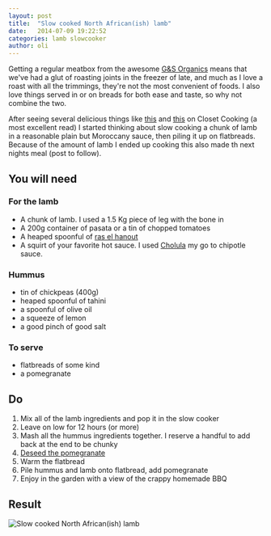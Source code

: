 ```yaml
---
layout: post
title:  "Slow cooked North African(ish) lamb"
date:   2014-07-09 19:22:52
categories: lamb slowcooker
author: oli
---
```


Getting a regular meatbox from the awesome [G&S Organics](http://www.gandsorganics.com/) means that we've had a glut of roasting joints in the freezer of late, and much as I love a roast with all the trimmings, they're not the most convenient of foods.  I also love things served in or on breads for both ease and taste, so why not combine the two.

After seeing several delicious things like [this](http://www.closetcooking.com/2013/10/pork-tinga-tacos.html) and [this](http://www.closetcooking.com/2013/05/carnitas-tacos.html) on Closet Cooking (a most excellent read) I started thinking about slow cooking a chunk of lamb in a reasonable plain but Moroccany sauce, then piling it up on flatbreads.  Because of the amount of lamb I ended up cooking this also made th next nights meal (post to follow).

## You will need

### For the lamb
* A chunk of lamb.  I used a 1.5 Kg piece of leg with the bone in
* A 200g container of pasata or a tin of chopped tomatoes
* A heaped spoonful of [ras el hanout](http://www.amazon.co.uk/s/?_encoding=UTF8&camp=3194&creative=21334&linkCode=shr&tag=wwwcoldclimat-21&rl=search-alias%3Daps&field-keywords=ras%20el%20hanout)
* A squirt of your favorite hot sauce.  I used [Cholula](http://www.amazon.co.uk/gp/product/B005X8241W?ie=UTF8&camp=3194&creative=21330&creativeASIN=B005X8241W&linkCode=shr&tag=wwwcoldclimat-21&qid=1404940026&sr=8-9) my go to chipotle sauce.

### Hummus

* tin of chickpeas (400g)
* heaped spoonful of tahini
* a spoonful of olive oil
* a squeeze of lemon
* a good pinch of good salt

### To serve

* flatbreads of some kind
* a pomegranate 


## Do

1. Mix all of the lamb ingredients and pop it in the slow cooker
2. Leave on low for 12 hours (or more)
3. Mash all the hummus ingredients together.  I reserve a handful to add back at the end to be chunky
4. [Deseed the pomegranate](http://lifehacker.com/5895852/deseed-a-pomegranate-in-10-seconds-using-a-wooden-spoon)
5. Warm the flatbread
6. Pile hummus and lamb onto flatbread, add pomegranate
7. Enjoy in the garden with a view of the crappy homemade BBQ

## Result

![Slow cooked North African(ish) lamb](https://lh5.googleusercontent.com/-Xp0qfaAxo6k/U7w3KD8Ky3I/AAAAAAAAEdE/WcgbZfE_vas/w497-h663-no/IMG_20140708_191442.jpg "Title")